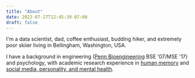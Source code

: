 ```yaml
---
title: "About"
date: 2022-07-27T12:45:39-07:00
draft: false
---
```


I'm a data scientist, dad, coffee enthusiast, budding hiker, and extremely poor skiier living in Bellingham, Washington, USA.

I have a background in engineering ([Penn Bioengineering](https://be.seas.upenn.edu) BSE '07/MSE '17) and psychology, with academic research experience in [human memory](https://memory.psych.upenn.edu/Main_Page) and [social media, personality, and mental health](http://wwbp.org).